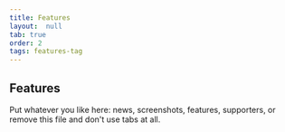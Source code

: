 ```yaml
---
title: Features
layout:  null
tab: true
order: 2
tags: features-tag
---
```


## Features

Put whatever you like here: news, screenshots, features, supporters, or remove this file and don't use tabs at all.
